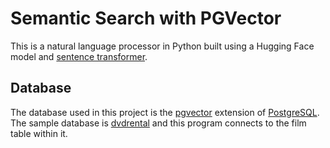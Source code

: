 # Semantic Search with PGVector
This is a natural language processor in Python built using a Hugging Face model and [sentence transformer](https://huggingface.co/sentence-transformers).
## Database
The database used in this project is the [pgvector](https://github.com/pgvector/pgvector) extension of [PostgreSQL](https://www.postgresql.org). 
The sample database is [dvdrental](https://www.postgresqltutorial.com/postgresql-getting-started/postgresql-sample-database/) and this program connects to the film table within it.
